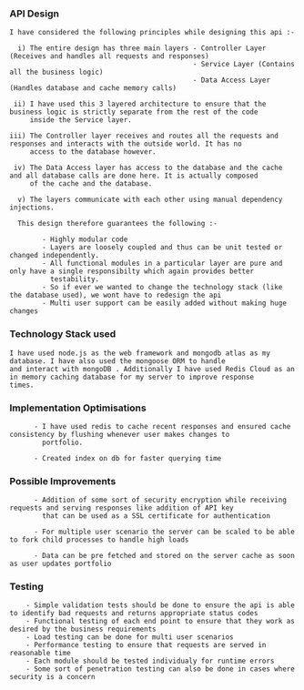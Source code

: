 ### API Design
    
    I have considered the following principles while designing this api :-
     
      i) The entire design has three main layers - Controller Layer (Receives and handles all requests and responses)
                                                 - Service Layer (Contains all the business logic)
                                                 - Data Access Layer (Handles database and cache memory calls)
                                                 
     ii) I have used this 3 layered architecture to ensure that the business logic is strictly separate from the rest of the code
         inside the Service layer.
         
    iii) The Controller layer receives and routes all the requests and responses and interacts with the outside world. It has no 
         access to the database however.
         
     iv) The Data Access layer has access to the database and the cache and all database calls are done here. It is actually composed 
         of the cache and the database.
      
      v) The layers communicate with each other using manual dependency injections.   
         
      This design therefore guarantees the following :-
        
            - Highly modular code
            - Layers are loosely coupled and thus can be unit tested or changed independently.
            - All functional modules in a particular layer are pure and only have a single responsibilty which again provides better 
              testability.
            - So if ever we wanted to change the technology stack (like the database used), we wont have to redesign the api
            - Multi user support can be easily added without making huge changes        
   ### Technology Stack used 
   
    I have used node.js as the web framework and mongodb atlas as my database. I have also used the mongoose ORM to handle 
    and interact with mongoDB . Additionally I have used Redis Cloud as an in memory caching database for my server to improve response
    times.
    
   ### Implementation Optimisations
    
          - I have used redis to cache recent responses and ensured cache consistency by flushing whenever user makes changes to 
            portfolio.
            
          - Created index on db for faster querying time
   
   ### Possible Improvements
   
          - Addition of some sort of security encryption while receiving requests and serving responses like addition of API key
            that can be used as a SSL certificate for authentication
          
          - For multiple user scenario the server can be scaled to be able to fork child processes to handle high loads
          
          - Data can be pre fetched and stored on the server cache as soon as user updates portfolio
 
 ### Testing
        
        - Simple validation tests should be done to ensure the api is able to identify bad requests and returns appropriate status codes
        - Functional testing of each end point to ensure that they work as desired by the business requirements
        - Load testing can be done for multi user scenarios
        - Performance testing to ensure that requests are served in reasonable time
        - Each module should be tested individualy for runtime errors
        - Some sort of penetration testing can also be done in cases where security is a concern
           
          
    
    
                           
